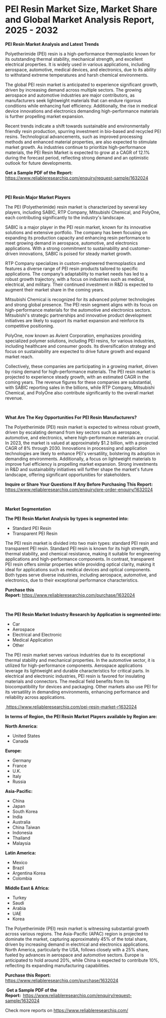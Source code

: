 <p><h1>PEI Resin Market Size, Market Share and Global Market Analysis Report, 2025 - 2032</h1></p><p><strong>PEI Resin Market Analysis and Latest Trends</strong></p>
<p><p>Polyetherimide (PEI) resin is a high-performance thermoplastic known for its outstanding thermal stability, mechanical strength, and excellent electrical properties. It is widely used in various applications, including aerospace, automotive, medical devices, and electronics, due to its ability to withstand extreme temperatures and harsh chemical environments.</p><p>The global PEI resin market is anticipated to experience significant growth, driven by increasing demand across multiple sectors. The growing aerospace and automotive industries are major contributors, as manufacturers seek lightweight materials that can endure rigorous conditions while enhancing fuel efficiency. Additionally, the rise in medical device innovations and electronics demanding high-performance materials is further propelling market expansion.</p><p>Recent trends indicate a shift towards sustainable and environmentally friendly resin production, spurring investment in bio-based and recycled PEI resins. Technological advancements, such as improved processing methods and enhanced material properties, are also expected to stimulate market growth. As industries continue to prioritize high-performance materials, the PEI Resin Market is expected to grow at a CAGR of 12.1% during the forecast period, reflecting strong demand and an optimistic outlook for future developments.</p></p>
<p><strong>Get a Sample PDF of the Report:&nbsp;</strong> <a href="https://www.reliableresearchiq.com/enquiry/request-sample/1632024?utm_campaign=3384&utm_medium=2&utm_source=Github&utm_content=ia&utm_term=02042025&utm_id=pei-resin">https://www.reliableresearchiq.com/enquiry/request-sample/1632024</a></p>
<p>&nbsp;</p>
<p><strong>PEI Resin Major Market Players</strong></p>
<p><p>The PEI (Polyetherimide) resin market is characterized by several key players, including SABIC, RTP Company, Mitsubishi Chemical, and PolyOne, each contributing significantly to the industry's landscape.</p><p>SABIC is a major player in the PEI resin market, known for its innovative solutions and extensive portfolio. The company has been focusing on expanding its production capacity and enhancing resin performance to meet growing demand in aerospace, automotive, and electronics applications. With a strong commitment to sustainability and customer-driven innovations, SABIC is poised for steady market growth. </p><p>RTP Company specializes in custom-engineered thermoplastics and features a diverse range of PEI resin products tailored to specific applications. The company’s adaptability to market needs has led to a robust growth trajectory, with a focus on industries such as medical, electrical, and military. Their continued investment in R&D is expected to augment their market share in the coming years.</p><p>Mitsubishi Chemical is recognized for its advanced polymer technologies and strong global presence. The PEI resin segment aligns with its focus on high-performance materials for the automotive and electronics sectors. Mitsubishi's strategic partnerships and innovative product development initiatives are likely to support its market expansion and reinforce its competitive positioning.</p><p>PolyOne, now known as Avient Corporation, emphasizes providing specialized polymer solutions, including PEI resins, for various industries, including healthcare and consumer goods. Its diversification strategy and focus on sustainability are expected to drive future growth and expand market reach.</p><p>Collectively, these companies are participating in a growing market, driven by rising demand for high-performance materials. The PEI resin market is projected to experience steady growth, with an estimated CAGR in the coming years. The revenue figures for these companies are substantial, with SABIC reporting sales in the billions, while RTP Company, Mitsubishi Chemical, and PolyOne also contribute significantly to the overall market revenue.</p></p>
<p>&nbsp;</p>
<p><strong>What Are The Key Opportunities For PEI Resin Manufacturers?</strong></p>
<p><p>The Polyetherimide (PEI) resin market is expected to witness robust growth, driven by escalating demand from key sectors such as aerospace, automotive, and electronics, where high-performance materials are crucial. In 2023, the market is valued at approximately $1.2 billion, with a projected CAGR of 8% through 2030. Innovations in processing and application technologies are likely to enhance PEI's versatility, bolstering its adoption in demanding environments. Additionally, a focus on lightweight materials to improve fuel efficiency is propelling market expansion. Strong investments in R&D and sustainability initiatives will further shape the market's future landscape, offering significant opportunities for stakeholders.</p></p>
<p><strong>Inquire or Share Your Questions If Any Before Purchasing This Report:</strong> <a href="https://www.reliableresearchiq.com/enquiry/pre-order-enquiry/1632024?utm_campaign=3384&utm_medium=2&utm_source=Github&utm_content=ia&utm_term=02042025&utm_id=pei-resin">https://www.reliableresearchiq.com/enquiry/pre-order-enquiry/1632024</a></p>
<p>&nbsp;</p>
<p><strong>Market Segmentation</strong></p>
<p><strong>The PEI Resin Market Analysis by types is segmented into:</strong></p>
<p><ul><li>Standard PEI Resin</li><li>Transparent PEI Resin</li></ul></p>
<p><p>The PEI resin market is divided into two main types: standard PEI resin and transparent PEI resin. Standard PEI resin is known for its high strength, thermal stability, and chemical resistance, making it suitable for engineering applications and high-performance components. In contrast, transparent PEI resin offers similar properties while providing optical clarity, making it ideal for applications such as medical devices and optical components. Both types serve diverse industries, including aerospace, automotive, and electronics, due to their exceptional performance characteristics.</p></p>
<p><strong>Purchase this Report:&nbsp;</strong><a href="https://www.reliableresearchiq.com/purchase/1632024?utm_campaign=3384&utm_medium=2&utm_source=Github&utm_content=ia&utm_term=02042025&utm_id=pei-resin">https://www.reliableresearchiq.com/purchase/1632024</a></p>
<p>&nbsp;</p>
<p><strong>The PEI Resin Market Industry Research by Application is segmented into:</strong></p>
<p><ul><li>Car</li><li>Aerospace</li><li>Electrical and Electronic</li><li>Medical Application</li><li>Other</li></ul></p>
<p><p>The PEI resin market serves various industries due to its exceptional thermal stability and mechanical properties. In the automotive sector, it is utilized for high-performance components. Aerospace applications leverage its lightweight and durable characteristics for critical parts. In electrical and electronic industries, PEI resin is favored for insulating materials and connectors. The medical field benefits from its biocompatibility for devices and packaging. Other markets also use PEI for its versatility in demanding environments, enhancing performance and reliability across applications.</p></p>
<p><a href="https://www.reliableresearchiq.com/pei-resin-market-r1632024?utm_campaign=3384&utm_medium=2&utm_source=Github&utm_content=ia&utm_term=02042025&utm_id=pei-resin">&nbsp;https://www.reliableresearchiq.com/pei-resin-market-r1632024</a></p>
<p><strong>In terms of Region, the PEI Resin Market Players available by Region are:</strong></p>
<p>
    <p> <strong> North America: </strong>
        <ul>
            <li>United States</li>
            <li>Canada</li>
        </ul>
        </p> 
    <p> <strong> Europe: </strong>
        <ul>
            <li>Germany</li>
            <li>France</li>
            <li>U.K.</li>
            <li>Italy</li>
            <li>Russia</li>
        </ul>
        </p> 
    <p> <strong> Asia-Pacific: </strong>
        <ul>
            <li>China</li>
            <li>Japan</li>
            <li>South Korea</li>
            <li>India</li>
            <li>Australia</li>
            <li>China Taiwan</li>
            <li>Indonesia</li>
            <li>Thailand</li>
            <li>Malaysia</li>
        </ul>
        </p> 
    <p> <strong> Latin America: </strong>
        <ul>
            <li>Mexico</li>
            <li>Brazil</li>
            <li>Argentina Korea</li>
            <li>Colombia</li>
        </ul>
        </p> 
    <p> <strong> Middle East & Africa: </strong>
        <ul>
            <li>Turkey</li>
            <li>Saudi</li>
            <li>Arabia</li>
            <li>UAE</li>
            <li>Korea</li>
        </ul>
    </p>
    </p>
<p><p>The Polyetherimide (PEI) resin market is witnessing substantial growth across various regions. The Asia-Pacific (APAC) region is projected to dominate the market, capturing approximately 45% of the total share, driven by increasing demand in electrical and electronics applications. North America, particularly the USA, follows closely with a 25% share, fueled by advances in aerospace and automotive sectors. Europe is anticipated to hold around 20%, while China is expected to contribute 10%, reflecting its expanding manufacturing capabilities.</p></p>
<p><strong>Purchase this Report: </strong><a href="https://www.reliableresearchiq.com/purchase/1632024?utm_campaign=3384&utm_medium=2&utm_source=Github&utm_content=ia&utm_term=02042025&utm_id=pei-resin">https://www.reliableresearchiq.com/purchase/1632024</a></p>
<p>&nbsp;<strong>Get a Sample PDF of the Report:&nbsp;&nbsp;</strong><a href="https://www.reliableresearchiq.com/enquiry/request-sample/1632024?utm_campaign=3384&utm_medium=2&utm_source=Github&utm_content=ia&utm_term=02042025&utm_id=pei-resin">https://www.reliableresearchiq.com/enquiry/request-sample/1632024</a></p>
<p><strong></strong></p>
<p>Check more reports on <a href="https://www.reliableresearchiq.com/?utm_campaign=3384&utm_medium=2&utm_source=Github&utm_content=ia&utm_term=02042025&utm_id=pei-resin">https://www.reliableresearchiq.com/</a></p>